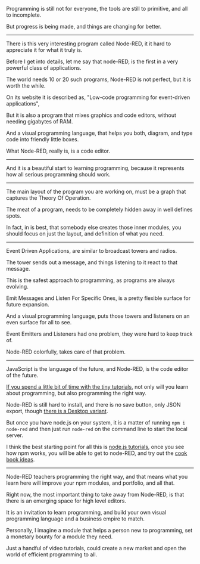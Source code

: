 Programming is still not for everyone,
the tools are still to primitive, and all to incomplete.

But progress is being made,
and things are changing for better.

---

There is this very interesting program called Node-RED,
it it hard to appreciate it for what it truly is.

Before I get into details, let me say that node-RED,
is the first in a very powerful class of applications.

The world needs 10 or 20 such programs,
Node-RED is not perfect, but it is worth the while.

On its website it is described as,
"Low-code programming for event-driven applications",

But it is also a program that mixes graphics and code editors,
without needing gigabytes of RAM.

And a visual programming language,
that helps you both, diagram, and type code into friendly little boxes.

What Node-RED, really is,
is a code editor.

---

And it is a beautiful start to learning programming,
because it represents how all serious programming should work.

---

The main layout of the program you are working on,
must be a graph that captures the Theory Of Operation.

The meat of a program,
needs to be completely hidden away in well defines spots.

In fact, in is best, that somebody else creates those inner modules,
you should focus on just the layout, and definition of what you need.

---

Event Driven Applications,
are similar to broadcast towers and radios.

The tower sends out a message,
and things listening to it react to that message.

This is the safest approach to programming,
as programs are always evolving.

Emit Messages and Listen For Specific Ones,
is a pretty flexible surface for future expansion.

And a visual programming language,
puts those towers and listeners on an even surface for all to see.

Event Emitters and Listeners had one problem,
they were hard to keep track of.

Node-RED colorfully,
takes care of that problem.

---

JavaScript is the language of the future,
and Node-RED, is the code editor of the future.

[If you spend a little bit of time with the tiny tutorials][1],
not only will you learn about programming, but also programming the right way.

Node-RED is still hard to install, and there is no save button, only JSON export,
though [there is a Desktop variant][2].

But once you have node.js on your system,
it is a matter of running ```npm i node-red``` and then just run ```node-red``` on the command line to start the local server.

I think the best starting point for all this is [node.js tutorials][3],
once you see how npm works, you will be able to get to node-RED, and try out the [cook book ideas][4].

---

Node-RED teachers programming the right way,
and that means what you learn here will improve your npm modules, and portfolio, and all that.

Right now, the most important thing to take away from Node-RED,
is that there is an emerging space for high level editors.

It is an invitation to learn programming,
and build your own visual programming language and a business empire to match.

Personally, I imagine a module that helps a person new to programming,
set a monetary bounty for a module they need.

Just a handful of video tutorials,
could create a new market and open the world of efficient programming to all.

[1]: https://www.youtube.com/watch?v=ksGeUD26Mw0&list=PLyNBB9VCLmo1hyO-4fIZ08gqFcXBkHy-6
[2]: https://sakazuki.github.io/node-red-desktop/
[3]: https://www.youtube.com/results?search_query=nodejs+tutorial
[4]: https://cookbook.nodered.org/
